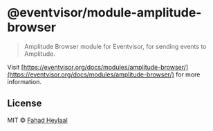# @eventvisor/module-amplitude-browser

> Amplitude Browser module for Eventvisor, for sending events to Amplitude.

Visit [https://eventvisor.org/docs/modules/amplitude-browser/](https://eventvisor.org/docs/modules/amplitude-browser/) for more information.

## License

MIT © [Fahad Heylaal](https://fahad19.com)
